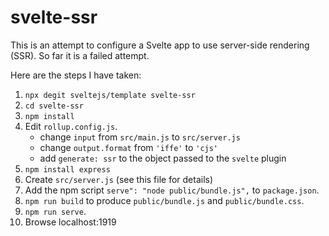 # svelte-ssr

This is an attempt to configure a Svelte app to use server-side rendering (SSR).
So far it is a failed attempt.

Here are the steps I have taken:

1. `npx degit sveltejs/template svelte-ssr`
1. `cd svelte-ssr`
1. `npm install`
1. Edit `rollup.config.js`.
   - change `input` from `src/main.js` to `src/server.js`
   - change `output.format` from `'iffe'` to `'cjs'`
   - add `generate: ssr` to the object passed to the `svelte` plugin
1. `npm install express`
1. Create `src/server.js` (see this file for details)
1. Add the npm script `serve": "node public/bundle.js",`
   to `package.json`.
1. `npm run build` to produce `public/bundle.js` and `public/bundle.css`.
1. `npm run serve`.
1. Browse localhost:1919
